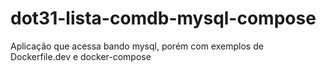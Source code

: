 # dot31-lista-comdb-mysql-compose
Aplicação que acessa bando mysql, porém com exemplos de Dockerfile.dev e docker-compose
